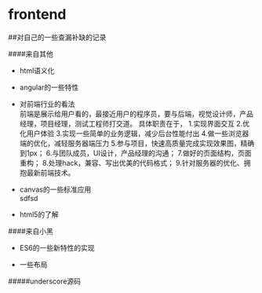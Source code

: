 # frontend


##对自己的一些查漏补缺的记录

####来自其他
* html语义化  

* angular的一些特性  

* 对前端行业的看法  
       前端是展示给用户看的，最接近用户的程序员，要与后端，视觉设计师，产品经理，项目经理，测试工程师打交道。
       具体职责在于，
       1.实现界面交互
       2.优化用户体验
          3.实现一些简单的业务逻辑，减少后台性能付出
          4.做一些浏览器端的优化，减轻服务器端压力
          5.参与项目，快速高质量完成实现效果图，精确到1px；
          6.与团队成员，UI设计，产品经理的沟通；
          7.做好的页面结构，页面重构；
          8.处理hack，兼容、写出优美的代码格式；
          9.针对服务器的优化、拥抱最新前端技术。

* canvas的一些标准应用  
            sdfsd
* html5的了解  


####来自小黑
* ES6的一些新特性的实现  

* 一些布局  

#####underscore源码  


